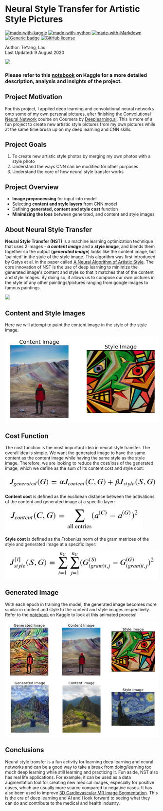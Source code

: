 # **Neural Style Transfer for Artistic Style Pictures**

[![made-with-kaggle](https://img.shields.io/badge/Made%20with-Kaggle-lightblue.svg)](https://www.kaggle.com/)
[![made-with-python](https://img.shields.io/badge/Made%20with-Python-blue.svg)](https://www.python.org/)
[![made-with-Markdown](https://img.shields.io/badge/Made%20with-Markdown-1f425f.svg)](http://commonmark.org)
[![Generic badge](https://img.shields.io/badge/STATUS-COMPLETED-<COLOR>.svg)](https://shields.io/)
[![GitHub license](https://img.shields.io/github/license/teyang-lau/Dog_Breeds_Classification_CNN.svg)](https://github.com/teyang-lau/Neural_Style_Transfer/blob/master/LICENSE)

Author: TeYang, Lau <br>
Last Updated: 9 August 2020

<img src = './Pictures/NST.jpg'>

### **Please refer to this [notebook](https://www.kaggle.com/teyang/neural-style-transfer-for-unique-artistic-photos) on Kaggle for a more detailed description, analysis and insights of the project.** 



## **Project Motivation** 

For this project, I applied deep learning and convolutional neural networks onto some of my own personal pictures, after finishing the [Convolutional Neural Network](https://www.coursera.org/learn/convolutional-neural-networks) course on Coursera by [Deeplearning.ai](https://www.deeplearning.ai/). This is more of a fun project to create  new artistic style pictures from my own pictures while at the same time brush up on my deep learning and CNN skills.



## **Project Goals** 

1. To create new artistic style photos by merging my own photos with a style photo
2. Understand the ways CNN can be modified for other purposes
3. Understand the core of how neural style transfer works 



## **Project Overview** 

* **Image preprocessing** for input into model
* Selecting **content and style layers** from CNN model
* Defining **generated, content and style cost** function
* **Minimizing the loss** between generated, and content and style images



## **About Neural Style Transfer** 

**Neural Style Transfer (NST)** is a machine learning optimization technique that uses 2 images - ***a content image*** and a ***style image***, and blends them together so the output (***generated image***) looks like the content image, but 'painted' in the style of the style image. This algorithm was first introduced by Gatys et al. in the paper called [A Neural Algorithm of Artistic Style](https://arxiv.org/pdf/1508.06576.pdf). The core innovation of NST is the use of deep learning to minimize the generated image's content and style so that it matches that of the content and style images. By doing so, it allows us to compose our own pictures in the style of any other paintings/pictures ranging from google images to famous paintings.

<img src = './Pictures/angkor.gif?raw=true' width="200">



## Content and Style Images

Here we will attempt to paint the content image in the style of the style image.

<img src = './Pictures/contentstyle.PNG'>



## Cost Function 

The cost function is the most important idea in neural style transfer. The overall idea is simple. We want the generated image to have the same content as the content image while having the same style as the style image. Therefore, we are looking to reduce the cost/loss of the generated image, which we define as the sum of its content cost and style cost:

<img src = './Pictures/totalcost.PNG'>



**Content cost** is defined as the euclidean distance between the activations of the content and generated image at a specific layer:

<img src = './Pictures/contentcost.PNG'>

**Style cost** is defined as the Frobenius norm of the gram matrices of the style and generated image at a specific layer:

<img src = './Pictures/stylecost.PNG'>



## **Generated Image** 

With each epoch in training the model, the generated image becomes more similar in content and style to the content and style images respectively. Refer to the [notebook](https://www.kaggle.com/teyang/neural-style-transfer-for-unique-artistic-photos) on Kaggle to look at this animated process! 

<img src = './Pictures/rainbow_face.PNG'>

<img src = './Pictures/mp_vg.PNG'>



## **Conclusions** 

Neural style transfer is a fun activity for learning deep learning and neural networks and can be a good way to take a break from doing/learning too much deep learning while still learning and practicing it. Fun aside, NST also has real life applications. For example, it can be used as a data augmentation tool for creating new medical images, especially for positive cases, which are usually more scarce compared to negative cases. It has also been used to improve [3D Cardiovascular MR Image Segmentation](https://arxiv.org/abs/1909.09716#:~:text=Recent%20years%2C%20deep%20neural%20networks,in%20medical%20image%20segmentation%20problem.&text=Specifically%2C%20neural%20style%20transfer%20algorithm,%2C%20contrast%2C%20texture%2C%20etc.). This is the era of deep learning and AI and I look forward to seeing what they can do and contribute to the medical and health industry.

